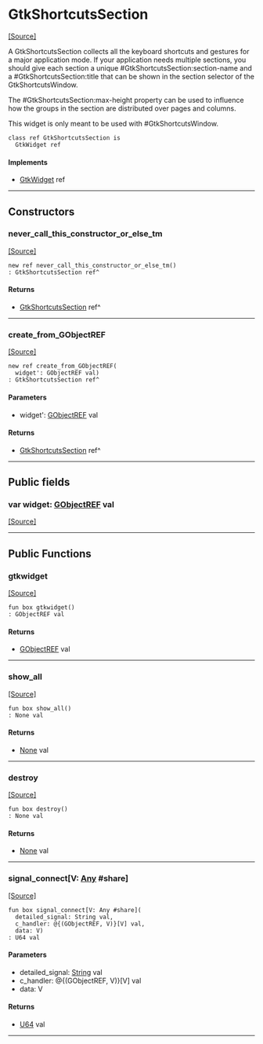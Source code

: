 # GtkShortcutsSection
<span class="source-link">[[Source]](src/gtk3/GtkShortcutsSection.md#L6)</span>

A GtkShortcutsSection collects all the keyboard shortcuts and gestures
for a major application mode. If your application needs multiple sections,
you should give each section a unique #GtkShortcutsSection:section-name and
a #GtkShortcutsSection:title that can be shown in the section selector of
the GtkShortcutsWindow.

The #GtkShortcutsSection:max-height property can be used to influence how
the groups in the section are distributed over pages and columns.

This widget is only meant to be used with #GtkShortcutsWindow.


```pony
class ref GtkShortcutsSection is
  GtkWidget ref
```

#### Implements

* [GtkWidget](gtk3-GtkWidget.md) ref

---

## Constructors

### never_call_this_constructor_or_else_tm
<span class="source-link">[[Source]](src/gtk3/GtkShortcutsSection.md#L22)</span>


```pony
new ref never_call_this_constructor_or_else_tm()
: GtkShortcutsSection ref^
```

#### Returns

* [GtkShortcutsSection](gtk3-GtkShortcutsSection.md) ref^

---

### create_from_GObjectREF
<span class="source-link">[[Source]](src/gtk3/GtkShortcutsSection.md#L25)</span>


```pony
new ref create_from_GObjectREF(
  widget': GObjectREF val)
: GtkShortcutsSection ref^
```
#### Parameters

*   widget': [GObjectREF](gtk3-..-gobject-GObjectREF.md) val

#### Returns

* [GtkShortcutsSection](gtk3-GtkShortcutsSection.md) ref^

---

## Public fields

### var widget: [GObjectREF](gtk3-..-gobject-GObjectREF.md) val
<span class="source-link">[[Source]](src/gtk3/GtkShortcutsSection.md#L19)</span>



---

## Public Functions

### gtkwidget
<span class="source-link">[[Source]](src/gtk3/GtkShortcutsSection.md#L21)</span>


```pony
fun box gtkwidget()
: GObjectREF val
```

#### Returns

* [GObjectREF](gtk3-..-gobject-GObjectREF.md) val

---

### show_all
<span class="source-link">[[Source]](src/gtk3/GtkWidget.md#L4)</span>


```pony
fun box show_all()
: None val
```

#### Returns

* [None](builtin-None.md) val

---

### destroy
<span class="source-link">[[Source]](src/gtk3/GtkWidget.md#L7)</span>


```pony
fun box destroy()
: None val
```

#### Returns

* [None](builtin-None.md) val

---

### signal_connect\[V: [Any](builtin-Any.md) #share\]
<span class="source-link">[[Source]](src/gtk3/GtkWidget.md#L10)</span>


```pony
fun box signal_connect[V: Any #share](
  detailed_signal: String val,
  c_handler: @{(GObjectREF, V)}[V] val,
  data: V)
: U64 val
```
#### Parameters

*   detailed_signal: [String](builtin-String.md) val
*   c_handler: @{(GObjectREF, V)}[V] val
*   data: V

#### Returns

* [U64](builtin-U64.md) val

---

